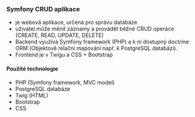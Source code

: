 ### Symfony CRUD aplikace

- je webová aplikace, určená pro správu databáze
- uživatel může měnit záznamy a provádět běžné CRUD operace (CREATE, READ, UPDATE, DELETE)
- Backend využívá Symfony framework (PHP) a k ní dostupný doctrine ORM (Objektově relační mapování např. k PostgreSQL databázi).
- Frontend je v Twigu a CSS + Bootstrap

#### Použité technologie

- PHP (Symfony framework, MVC model)
- PostgreSQL databáze
- Twig (HTML)
- Bootstrap
- CSS
